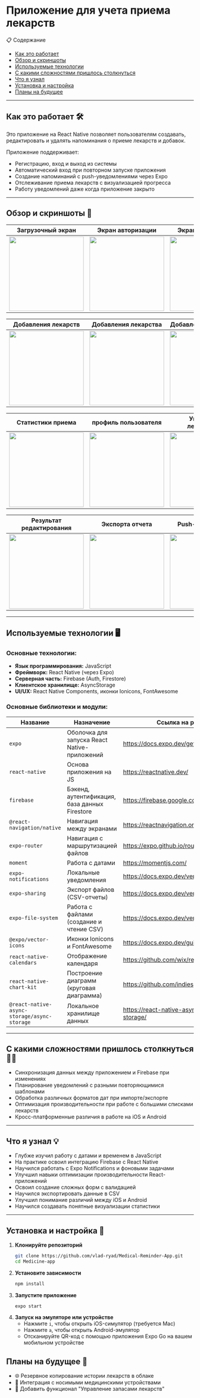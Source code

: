 # Приложение для учета приема лекарств

📋 Содержание
- [Как это работает](#как-это-работает-🛠️)
- [Обзор и скриншоты](#обзор-и-скриншоты-)
- [Используемые технологии](#используемые-технологии-)
- [С какими сложностями пришлось столкнуться](#с-какими-сложностями-пришлось-столкнуться-)
- [Что я узнал](#что-я-узнал-)
- [Установка и настройка](#Установка-и-настройка-)
- [Планы на будущее](Планы-на-будущее-)

---

## Как это работает 🛠️

Это приложение на React Native позволяет пользователям создавать, редактировать и удалять напоминания о приеме лекарств и добавок.

Приложение поддерживает:
- Регистрацию, вход и выход из системы
- Автоматический вход при повторном запуске приложения
- Создание напоминаний с push-уведомлениями через Expo
- Отслеживание приема лекарств с визуализацией прогресса
- Работу уведомлений даже когда приложение закрыто

---

## Обзор и скриншоты 📸

| Загрузочный экран| Экран авторизации | Экран регистрации | Главная страница|
|:-------------------------:|:-------------------------:|:-------------------------:|:-------------------------:|
|<img src="./assets/screenshots/Loading_screen.jpg" width="200" />|<img src="./assets/screenshots/login.jpg" width="200" />|<img src="./assets/screenshots/registration.jpg" width="200" />|<img src="./assets/screenshots/no_medications.jpg" width="200" />|

| Добавления лекарств | Добавления лекарства | Добавленное лекарство | История приема|
|:-------------------------:|:-------------------------:|:-------------------------:|:-------------------------:|
|<img src="./assets/screenshots/add_medications_1.jpg" width="200" />|<img src="./assets/screenshots/add_medications_2.jpg" width="200" />|<img src="./assets/screenshots/Added_medicine.jpg" width="200" />|<img src="./assets/screenshots/drug_history.jpg" width="200" />|

| Статистики приема | профиль пользователя | Управление лекарствами | Редактирования лекарств|
|:-------------------------:|:-------------------------:|:-------------------------:|:-------------------------:|
|<img src="./assets/screenshots/medicine_statistics.jpg" width="200" />|<img src="./assets/screenshots/profile.jpg" width="200" />|<img src="./assets/screenshots/medication_management.jpg" width="200" />|<img src="./assets/screenshots/editing_medications.jpg" width="200" />|

| Результат редактирования| Экспорта отчета | Push-уведомление | Модальное окно приема|
|:-------------------------:|:-------------------------:|:-------------------------:|:-------------------------:|
|<img src="./assets/screenshots/result_after_editing.jpg" width="200" />|<img src="./assets/screenshots/export_report.jpg" width="200" />|<img src="./assets/screenshots/push_notification.jpg" width="200" />|<img src="./assets/screenshots/modal_action.jpg" width="200" />|

---

## Используемые технологии 🖥️

### Основные технологии:
- **Язык программирования:** JavaScript
- **Фреймворк:** React Native (через Expo)
- **Серверная часть:** Firebase (Auth, Firestore)
- **Клиентское хранилище:** AsyncStorage
- **UI/UX:** React Native Components, иконки Ionicons, FontAwesome

### Основные библиотеки и модули:

| Название                            | Назначение                                      | Ссылка на ресурс установки                                         |
|-------------------------------------|-------------------------------------------------|--------------------------------------------------------------------|
| `expo`                              | Оболочка для запуска React Native-приложений    | https://docs.expo.dev/get-started/installation/                    |
| `react-native`                      | Основа приложения на JS                         | https://reactnative.dev/                                           |
| `firebase`                          | Бэкенд, аутентификация, база данных Firestore   | https://firebase.google.com/docs/web/setup                         |
| `@react-navigation/native`          | Навигация между экранами                        | https://reactnavigation.org/docs/getting-started/                  |
| `expo-router`                       | Навигация с маршрутизацией файлов               | https://expo.github.io/router/docs                                 |
| `moment`                            | Работа с датами                                 | https://momentjs.com/                                              |
| `expo-notifications`                | Локальные уведомления                           | https://docs.expo.dev/versions/latest/sdk/notifications/           |
| `expo-sharing`                      | Экспорт файлов (CSV-отчеты)                     | https://docs.expo.dev/versions/latest/sdk/sharing/                 |
| `expo-file-system`                  | Работа с файлами (создание и чтение CSV)        | https://docs.expo.dev/versions/latest/sdk/filesystem/              |
| `@expo/vector-icons`                | Иконки Ionicons и FontAwesome                   | https://docs.expo.dev/guides/icons/                                |
| `react-native-calendars`            | Отображение календаря                           | https://github.com/wix/react-native-calendars                      |
| `react-native-chart-kit`            | Построение диаграмм (круговая диаграмма)        | https://github.com/indiespirit/react-native-chart-kit              |
| `@react-native-async-storage/async-storage` | Локальное хранилище данных              | https://react-native-async-storage.github.io/async-storage/        |

---

## С какими сложностями пришлось столкнуться 💪🏻

- Синхронизация данных между приложением и Firebase при изменениях
- Планирование уведомлений с разными повторяющимися шаблонами
- Обработка различных форматов дат при импорте/экспорте
- Оптимизация производительности при работе с большими списками лекарств
- Кросс-платформенные различия в работе на iOS и Android

---

## Что я узнал 💡

- Глубже изучил работу с датами и временем в JavaScript
- На практике освоил интеграцию Firebase с React Native
- Научился работать с Expo Notifications и фоновыми задачами
- Улучшил навыки оптимизации производительности React-приложений
- Освоил создание сложных форм с валидацией
- Научился экспортировать данные в CSV
- Улучшил понимание различий между iOS и Android
- Научился создавать понятные визуализации статистики
---

## Установка и настройка 📲
1. **Клонируйте репозиторий**
   ```sh
   git clone https://github.com/vlad-ryad/Medical-Reminder-App.git
   cd Medicine-app
   ```
2. **Установите зависимости**
   ```sh
   npm install
   ```
3. **Запустите приложение**
   ```sh
   expo start
   ```
4. **Запуск на эмуляторе или устройстве**
   - Нажмите `i`, чтобы открыть iOS-симулятор (требуется Mac)
   - Нажмите `a`, чтобы открыть Android-эмулятор
   - Отсканируйте QR-код с помощью приложения Expo Go на вашем мобильном устройстве
  
## Планы на будущее 🚀
- 🌐 Резервное копирование истории лекарств в облаке
- 📌 Интеграция с носимыми медицинскими устройствами
- 🧾 Добавить функционал "Управление запасами лекарств"
